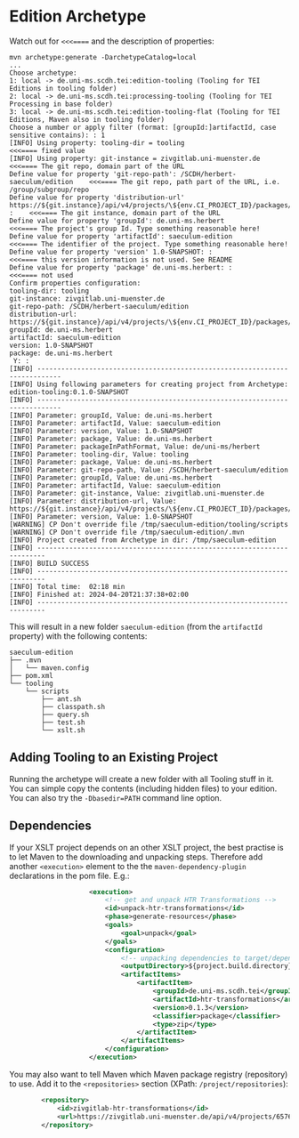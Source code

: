 # Edition Archetype

Watch out for `<<<====` and the description of properties:

```
mvn archetype:generate -DarchetypeCatalog=local
...
Choose archetype:
1: local -> de.uni-ms.scdh.tei:edition-tooling (Tooling for TEI Editions in tooling folder)
2: local -> de.uni-ms.scdh.tei:processing-tooling (Tooling for TEI Processing in base folder)
3: local -> de.uni-ms.scdh.tei:edition-tooling-flat (Tooling for TEI Editions, Maven also in tooling folder)
Choose a number or apply filter (format: [groupId:]artifactId, case sensitive contains): : 1
[INFO] Using property: tooling-dir = tooling                                 <<<==== fixed value
[INFO] Using property: git-instance = zivgitlab.uni-muenster.de              <<<==== The git repo, domain part of the URL
Define value for property 'git-repo-path': /SCDH/herbert-saeculum/edition    <<<==== The git repo, path part of the URL, i.e. /group/subgroup/repo 
Define value for property 'distribution-url' https://${git.instance}/api/v4/projects/\${env.CI_PROJECT_ID}/packages/maven: :    <<<==== The git instance, domain part of the URL
Define value for property 'groupId': de.uni-ms.herbert                       <<<==== The project's group Id. Type something reasonable here!
Define value for property 'artifactId': saeculum-edition                     <<<==== The identifier of the project. Type something reasonable here!
Define value for property 'version' 1.0-SNAPSHOT: :                          <<<==== this version information is not used. See README
Define value for property 'package' de.uni-ms.herbert: :                     <<<==== not used
Confirm properties configuration:
tooling-dir: tooling
git-instance: zivgitlab.uni-muenster.de
git-repo-path: /SCDH/herbert-saeculum/edition
distribution-url: https://${git.instance}/api/v4/projects/\${env.CI_PROJECT_ID}/packages/maven
groupId: de.uni-ms.herbert
artifactId: saeculum-edition
version: 1.0-SNAPSHOT
package: de.uni-ms.herbert
 Y: : 
[INFO] ----------------------------------------------------------------------------
[INFO] Using following parameters for creating project from Archetype: edition-tooling:0.1.0-SNAPSHOT
[INFO] ----------------------------------------------------------------------------
[INFO] Parameter: groupId, Value: de.uni-ms.herbert
[INFO] Parameter: artifactId, Value: saeculum-edition
[INFO] Parameter: version, Value: 1.0-SNAPSHOT
[INFO] Parameter: package, Value: de.uni-ms.herbert
[INFO] Parameter: packageInPathFormat, Value: de/uni-ms/herbert
[INFO] Parameter: tooling-dir, Value: tooling
[INFO] Parameter: package, Value: de.uni-ms.herbert
[INFO] Parameter: git-repo-path, Value: /SCDH/herbert-saeculum/edition
[INFO] Parameter: groupId, Value: de.uni-ms.herbert
[INFO] Parameter: artifactId, Value: saeculum-edition
[INFO] Parameter: git-instance, Value: zivgitlab.uni-muenster.de
[INFO] Parameter: distribution-url, Value: https://${git.instance}/api/v4/projects/\${env.CI_PROJECT_ID}/packages/maven
[INFO] Parameter: version, Value: 1.0-SNAPSHOT
[WARNING] CP Don't override file /tmp/saeculum-edition/tooling/scripts
[WARNING] CP Don't override file /tmp/saeculum-edition/.mvn
[INFO] Project created from Archetype in dir: /tmp/saeculum-edition
[INFO] ------------------------------------------------------------------------
[INFO] BUILD SUCCESS
[INFO] ------------------------------------------------------------------------
[INFO] Total time:  02:18 min
[INFO] Finished at: 2024-04-20T21:37:38+02:00
[INFO] ------------------------------------------------------------------------
```

This will result in a new folder `saeculum-edition` (from the
`artifactId` property) with the following contents:

```
saeculum-edition
├── .mvn
│   └── maven.config
├── pom.xml
└── tooling
    └── scripts
        ├── ant.sh
        ├── classpath.sh
        ├── query.sh
        ├── test.sh
        └── xslt.sh
```



## Adding Tooling to an Existing Project

Running the archetype will create a new folder with all Tooling stuff
in it. You can simple copy the contents (including hidden files) to
your edition. You can also try the `-Dbasedir=PATH` command line
option.


## Dependencies

If your XSLT project depends on an other XSLT project, the best
practise is to let Maven to the downloading and unpacking
steps. Therefore add another `<execution>` element to the the
`maven-dependency-plugin` declarations in the pom file. E.g.:

```xml
                    <execution>
                        <!-- get and unpack HTR Transformations -->
                        <id>unpack-htr-transformations</id>
                        <phase>generate-resources</phase>
                        <goals>
                            <goal>unpack</goal>
                        </goals>
                        <configuration>
                            <!-- unpacking dependencies to target/dependencies will enable merging of saxon configs -->
                            <outputDirectory>${project.build.directory}/dependencies</outputDirectory>
                            <artifactItems>
                                <artifactItem>
                                    <groupId>de.uni-ms.scdh.tei</groupId>
                                    <artifactId>htr-transformations</artifactId>
                                    <version>0.1.3</version>
                                    <classifier>package</classifier>
                                    <type>zip</type>
                                </artifactItem>
                            </artifactItems>
                        </configuration>
                    </execution>
```

You may also want to tell Maven which Maven package registry
(repository) to use. Add it to the `<repositories>` section (XPath:
`/project/repositories`):

```xml
        <repository>
            <id>zivgitlab-htr-transformations</id>
            <url>https://zivgitlab.uni-muenster.de/api/v4/projects/6576/packages/maven</url>
        </repository>
```
